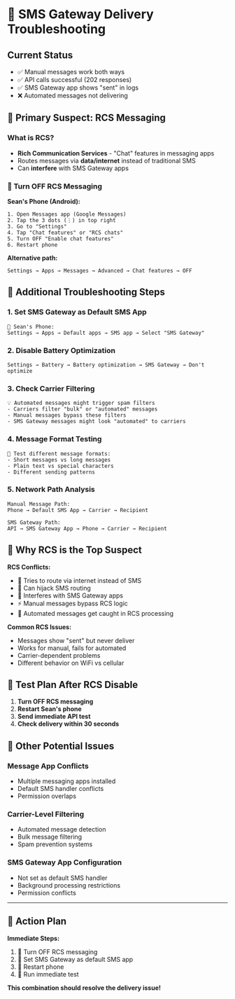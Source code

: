 # 🔧 SMS Gateway Delivery Troubleshooting

## Current Status
- ✅ Manual messages work both ways
- ✅ API calls successful (202 responses)
- ✅ SMS Gateway app shows "sent" in logs  
- ❌ Automated messages not delivering

## 🚨 Primary Suspect: RCS Messaging

### What is RCS?
- **Rich Communication Services** - "Chat" features in messaging apps
- Routes messages via **data/internet** instead of traditional SMS
- Can **interfere** with SMS Gateway apps

### 🔧 Turn OFF RCS Messaging

**Sean's Phone (Android):**
```
1. Open Messages app (Google Messages)
2. Tap the 3 dots (⋮) in top right
3. Go to "Settings"
4. Tap "Chat features" or "RCS chats"
5. Turn OFF "Enable chat features"
6. Restart phone
```

**Alternative path:**
```
Settings → Apps → Messages → Advanced → Chat features → OFF
```

## 🔧 Additional Troubleshooting Steps

### 1. Set SMS Gateway as Default SMS App
```
📱 Sean's Phone:
Settings → Apps → Default apps → SMS app → Select "SMS Gateway"
```

### 2. Disable Battery Optimization
```
Settings → Battery → Battery optimization → SMS Gateway → Don't optimize
```

### 3. Check Carrier Filtering
```
💡 Automated messages might trigger spam filters
- Carriers filter "bulk" or "automated" messages
- Manual messages bypass these filters
- SMS Gateway messages might look "automated" to carriers
```

### 4. Message Format Testing
```
🧪 Test different message formats:
- Short messages vs long messages
- Plain text vs special characters
- Different sending patterns
```

### 5. Network Path Analysis
```
Manual Message Path:
Phone → Default SMS App → Carrier → Recipient

SMS Gateway Path:  
API → SMS Gateway App → Phone → Carrier → Recipient
```

## 🎯 Why RCS is the Top Suspect

**RCS Conflicts:**
- 📱 Tries to route via internet instead of SMS
- 🔀 Can hijack SMS routing
- 📡 Interferes with SMS Gateway apps
- ⚡ Manual messages bypass RCS logic
- 🚫 Automated messages get caught in RCS processing

**Common RCS Issues:**
- Messages show "sent" but never deliver
- Works for manual, fails for automated
- Carrier-dependent problems
- Different behavior on WiFi vs cellular

## 🧪 Test Plan After RCS Disable

1. **Turn OFF RCS messaging**
2. **Restart Sean's phone**
3. **Send immediate API test**
4. **Check delivery within 30 seconds**

## 🔧 Other Potential Issues

### Message App Conflicts
- Multiple messaging apps installed
- Default SMS handler conflicts
- Permission overlaps

### Carrier-Level Filtering
- Automated message detection
- Bulk message filtering  
- Spam prevention systems

### SMS Gateway App Configuration
- Not set as default SMS handler
- Background processing restrictions
- Permission conflicts

---

## 🎯 Action Plan

**Immediate Steps:**
1. 🚫 Turn OFF RCS messaging
2. 📱 Set SMS Gateway as default SMS app
3. 🔄 Restart phone
4. 🧪 Run immediate test

**This combination should resolve the delivery issue!** 